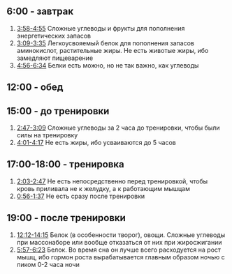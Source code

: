 ## 6:00 - завтрак
1. [3:58-4:55](https://youtu.be/pfhomRYU31E?t=238) Сложные углеводы и фрукты для пополнения энергетических запасов
1. [3:09-3:35](https://youtu.be/pfhomRYU31E?t=189) Легкоусвояемый белок для пополнения запасов аминокислот, растительные жиры. Не есть животые жиры, ибо замедляют пищеварение
1. [4:56-6:34](https://youtu.be/pfhomRYU31E?t=296) Белки есть можно, но не так важно, как углеводы

## 12:00 - обед

## 15:00 - до тренировки
1. [2:47-3:09](https://youtu.be/J7BfVQlc58Y?t=167) Сложные углеводы за 2 часа до тренировки, чтобы были силы на тренировку
1. [4:01-4:17](https://youtu.be/J7BfVQlc58Y?t=241) Не есть жиры, ибо усваиваются до 5 часов

## 17:00-18:00 - тренировка
1. [2:03-2:47](https://youtu.be/J7BfVQlc58Y?t=123) Не есть непосредственно перед тренировкой, чтобы кровь приливала не к желудку, а к работающим мышцам
1. [0:56-1:37](https://youtu.be/yXhkD5S_Y1E?t=56) Не есть сразу после тренировки

## 19:00 - после тренировки
1. [12:12-14:15](https://youtu.be/r-7ppP5B5SQ?t=732) Белок (в особенности творог), овощи. Сложные углеводы при массонаборе или вообще отказаться от них при жиросжигании
1. [5:57-6:23](https://youtu.be/pfhomRYU31E?t=357) Белок. Во время сна он лучше всего расходуется на рост мышц, ибо гормон роста вырабатывается главным образом ночью с пиком 0-2 часа ночи
